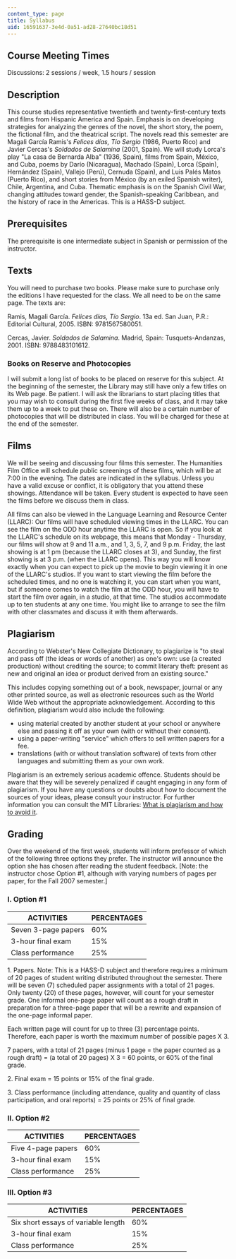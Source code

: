 ```yaml
---
content_type: page
title: Syllabus
uid: 16591637-3e4d-0a51-ad28-27640bc18d51
---
```


Course Meeting Times
--------------------

Discussions: 2 sessions / week, 1.5 hours / session

Description
-----------

This course studies representative twentieth and twenty-first-century texts and films from Hispanic America and Spain. Emphasis is on developing strategies for analyzing the genres of the novel, the short story, the poem, the fictional film, and the theatrical script. The novels read this semester are Magali García Ramis's _Felices días, Tío Sergio_ (1986, Puerto Rico) and Javier Cercas's _Soldados de Salamina_ (2001, Spain). We will study Lorca's play "La casa de Bernarda Alba" (1936, Spain), films from Spain, México, and Cuba, poems by Darío (Nicaragua), Machado (Spain), Lorca (Spain), Hernández (Spain), Vallejo (Perú), Cernuda (Spain), and Luis Palés Matos (Puerto Rico), and short stories from México (by an exiled Spanish writer), Chile, Argentina, and Cuba. Thematic emphasis is on the Spanish Civil War, changing attitudes toward gender, the Spanish-speaking Caribbean, and the history of race in the Americas. This is a HASS-D subject.

Prerequisites
-------------

The prerequisite is one intermediate subject in Spanish or permission of the instructor.

Texts
-----

You will need to purchase two books. Please make sure to purchase only the editions I have requested for the class. We all need to be on the same page. The texts are:

Ramis, Magali García. _Felices días, Tío Sergio_. 13a ed. San Juan, P.R.: Editorial Cultural, 2005. ISBN: 9781567580051.

Cercas, Javier. _Soldados de Salamina_. Madrid, Spain: Tusquets-Andanzas, 2001. ISBN: 9788483101612.

### Books on Reserve and Photocopies

I will submit a long list of books to be placed on reserve for this subject. At the beginning of the semester, the Library may still have only a few titles on its Web page. Be patient. I will ask the librarians to start placing titles that you may wish to consult during the first five weeks of class, and it may take them up to a week to put these on. There will also be a certain number of photocopies that will be distributed in class. You will be charged for these at the end of the semester.

Films
-----

We will be seeing and discussing four films this semester. The Humanities Film Office will schedule public screenings of these films, which will be at 7:00 in the evening. The dates are indicated in the syllabus. Unless you have a valid excuse or conflict, it is obligatory that you attend these showings. Attendance will be taken. Every student is expected to have seen the films before we discuss them in class.

All films can also be viewed in the Language Learning and Resource Center (LLARC): Our films will have scheduled viewing times in the LLARC. You can see the film on the ODD hour anytime the LLARC is open. So if you look at the LLARC's schedule on its webpage, this means that Monday - Thursday, our films will show at 9 and 11 a.m., and 1, 3, 5, 7, and 9 p.m. Friday, the last showing is at 1 pm (because the LLARC closes at 3), and Sunday, the first showing is at 3 p.m. (when the LLARC opens). This way you will know exactly when you can expect to pick up the movie to begin viewing it in one of the LLARC's studios. If you want to start viewing the film before the scheduled times, and no one is watching it, you can start when you want, but if someone comes to watch the film at the ODD hour, you will have to start the film over again, in a studio, at that time. The studios accommodate up to ten students at any one time. You might like to arrange to see the film with other classmates and discuss it with them afterwards.

Plagiarism
----------

According to Webster's New Collegiate Dictionary, to plagiarize is "to steal and pass off (the ideas or words of another) as one's own: use (a created production) without crediting the source; to commit literary theft: present as new and original an idea or product derived from an existing source."

This includes copying something out of a book, newspaper, journal or any other printed source, as well as electronic resources such as the World Wide Web without the appropriate acknowledgement. According to this definition, plagiarism would also include the following:

*   using material created by another student at your school or anywhere else and passing it off as your own (with or without their consent).
*   using a paper-writing "service" which offers to sell written papers for a fee.
*   translations (with or without translation software) of texts from other languages and submitting them as your own work.

Plagiarism is an extremely serious academic offence. Students should be aware that they will be severely penalized if caught engaging in any form of plagiarism. If you have any questions or doubts about how to document the sources of your ideas, please consult your instructor. For further information you can consult the MIT Libraries: [What is plagiarism and how to avoid it](http://libguides.mit.edu/content.php?pid=80743&sid=598642#1885811).

Grading
-------

Over the weekend of the first week, students will inform professor of which of the following three options they prefer. The instructor will announce the option she has chosen after reading the student feedback. \[Note: the instructor chose Option #1, although with varying numbers of pages per paper, for the Fall 2007 semester.\]

### I. Option #1

| ACTIVITIES | PERCENTAGES |
| --- | --- |
| Seven 3-page papers | 60% |
| 3-hour final exam | 15% |
| Class performance | 25% 

1\. Papers. Note: This is a HASS-D subject and therefore requires a minimum of 20 pages of student writing distributed throughout the semester. There will be seven (7) scheduled paper assignments with a total of 21 pages. Only twenty (20) of these pages, however, will count for your semester grade. One informal one-page paper will count as a rough draft in preparation for a three-page paper that will be a rewrite and expansion of the one-page informal paper.

Each written page will count for up to three (3) percentage points. Therefore, each paper is worth the maximum number of possible pages X 3.

7 papers, with a total of 21 pages (minus 1 page = the paper counted as a rough draft) = (a total of 20 pages) X 3 = 60 points, or 60% of the final grade.

2\. Final exam = 15 points or 15% of the final grade.

3\. Class performance (including attendance, quality and quantity of class participation, and oral reports) = 25 points or 25% of final grade.

### II. Option #2

| ACTIVITIES | PERCENTAGES |
| --- | --- |
| Five 4-page papers | 60% |
| 3-hour final exam | 15% |
| Class performance | 25% 

### III. Option #3

| ACTIVITIES | PERCENTAGES |
| --- | --- |
| Six short essays of variable length | 60% |
| 3-hour final exam | 15% |
| Class performance | 25%